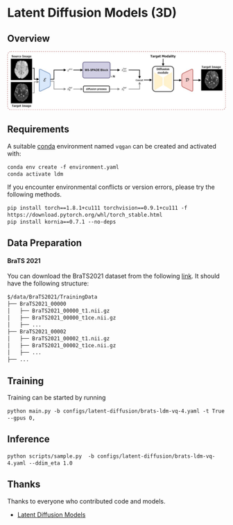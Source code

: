 # Latent Diffusion Models (3D)

## Overview

![VQGAN](/asset/LDM.jpg)



## Requirements

A suitable [conda](https://conda.io/) environment named `vqgan` can be created and activated with:

```
conda env create -f environment.yaml
conda activate ldm
```

If you encounter environmental conflicts or version errors, please try the following methods.

```
pip install torch==1.8.1+cu111 torchvision==0.9.1+cu111 -f https://download.pytorch.org/whl/torch_stable.html
pip install kornia==0.7.1 --no-deps
```



## Data Preparation

#### BraTS 2021

You can download the BraTS2021 dataset from the following [link](https://www.synapse.org/#!Synapse:syn25829067/wiki/610863 ). It should have the following structure:

```
$/data/BraTS2021/TrainingData
├── BraTS2021_00000
│   ├── BraTS2021_00000_t1.nii.gz
│   ├── BraTS2021_00000_t1ce.nii.gz
│   ├── ...
├── BraTS2021_00002
│   ├── BraTS2021_00002_t1.nii.gz
│   ├── BraTS2021_00002_t1ce.nii.gz
│   ├── ...
├── ...
```



## Training

Training can be started by running

```
python main.py -b configs/latent-diffusion/brats-ldm-vq-4.yaml -t True --gpus 0,
```



## Inference

```
python scripts/sample.py  -b configs/latent-diffusion/brats-ldm-vq-4.yaml --ddim_eta 1.0
```



## Thanks 

Thanks to everyone who contributed code and models.

- [Latent Diffusion Models](https://github.com/CompVis/latent-diffusion)

